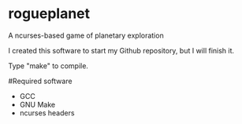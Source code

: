 # rogueplanet
 A ncurses-based game of planetary exploration
 
 I created this software to start my Github repository, but I will finish it.

 Type "make" to compile.
 
#Required software
 * GCC
 * GNU Make
 * ncurses headers 


